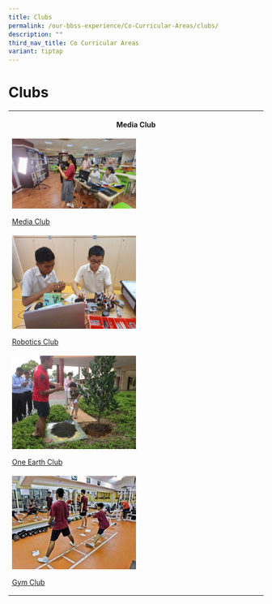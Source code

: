 ```yaml
---
title: Clubs
permalink: /our-bbss-experience/Co-Curricular-Areas/clubs/
description: ""
third_nav_title: Co Curricular Areas
variant: tiptap
---
```

<h1>Clubs</h1>
<table style="minWidth: 25px">
<colgroup>
<col>
</colgroup>
<tbody>
<tr>
<th rowspan="1" colspan="1">
<p>Media Club</p>
</th>
</tr>
<tr>
<td rowspan="1" colspan="1"><a class="isomer-image-wrapper" href="/clubs/media-club/"><img style="width: 50%;" height="auto" width="100%" alt="" src="/images/WhatsApp_Image_2024_10_28_at_07_25_04.jpg"></a>
<p><a href="/clubs/media-club/" rel="noopener nofollow" target="_blank">Media Club</a>
</p>
</td>
</tr>
<tr>
<td rowspan="1" colspan="1"><a class="isomer-image-wrapper" href="/clubs/robotics-club/"><img style="width: 50%;" height="auto" width="100%" src="/images/Our%20BBSS%20Experience/Cca/Clubs/Robotics%20Club.jpeg"></a>
<p><a href="/clubs/robotics-club/" rel="noopener nofollow" target="_blank">Robotics Club</a>
</p>
</td>
</tr>
<tr>
<td rowspan="1" colspan="1"><a class="isomer-image-wrapper" href="/clubs/one-earth-club/"><img style="width: 50%;" height="auto" width="100%" src="/images/Our%20BBSS%20Experience/Cca/Clubs/Mrs%20Kok%20planting%20a%20tree%20in%20school.jpg"></a>
<p><a href="/clubs/one-earth-club/" rel="noopener nofollow" target="_blank">One Earth Club</a>
</p>
</td>
</tr>
<tr>
<td rowspan="1" colspan="1"><a class="isomer-image-wrapper" href="/clubs/gym-club/"><img style="width: 50%;" height="auto" width="100%" src="/images/Our%20BBSS%20Experience/Cca/Clubs/SAM_1169.jpg"></a>
<p><a href="/clubs/gym-club/" rel="noopener nofollow" target="_blank">Gym Club</a>
</p>
</td>
</tr>
</tbody>
</table>
<p></p>